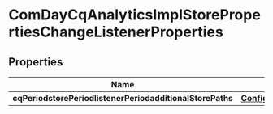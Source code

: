 
# ComDayCqAnalyticsImplStorePropertiesChangeListenerProperties

## Properties
Name | Type | Description | Notes
------------ | ------------- | ------------- | -------------
**cqPeriodstorePeriodlistenerPeriodadditionalStorePaths** | [**ConfigNodePropertyArray**](ConfigNodePropertyArray.md) |  |  [optional]



